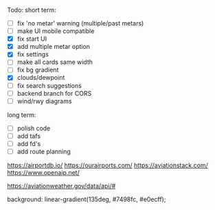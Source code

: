 Todo:
short term:

- [ ] fix 'no metar' warning (multiple/past metars)
- [ ] make UI mobile compatible
- [x] fix start UI
- [x] add multiple metar option
- [x] fix settings
- [ ] make all cards same width
- [ ] fix bg gradient
- [x] clouds/dewpoint
- [ ] fix search suggestions
- [ ] backend branch for CORS
- [ ] wind/rwy diagrams

long term:
- [ ] polish code
- [ ] add tafs
- [ ] add fd's
- [ ] add route planning

https://airportdb.io/
https://ourairports.com/
https://aviationstack.com/
https://www.openaip.net/

https://aviationweather.gov/data/api/#

background: linear-gradient(135deg, #7498fc, #e0ecff);